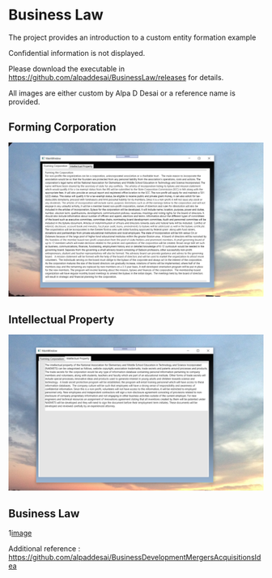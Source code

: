 # Business Law

The project provides an introduction to a custom entity formation example

Confidential information is not displayed.

Please download the executable in https://github.com/alpaddesai/BusinessLaw/releases for details.

All images are either custom by Alpa D Desai or a reference name is provided.

## Forming Corporation
![image](FormingCorporation.png)

## Intellectual Property
![image](IntellectualProperty.png)

## Business Law
1[image](BusinessLaw.jpg)

Additional reference : https://github.com/alpaddesai/BusinessDevelopmentMergersAcquisitionsIdea
